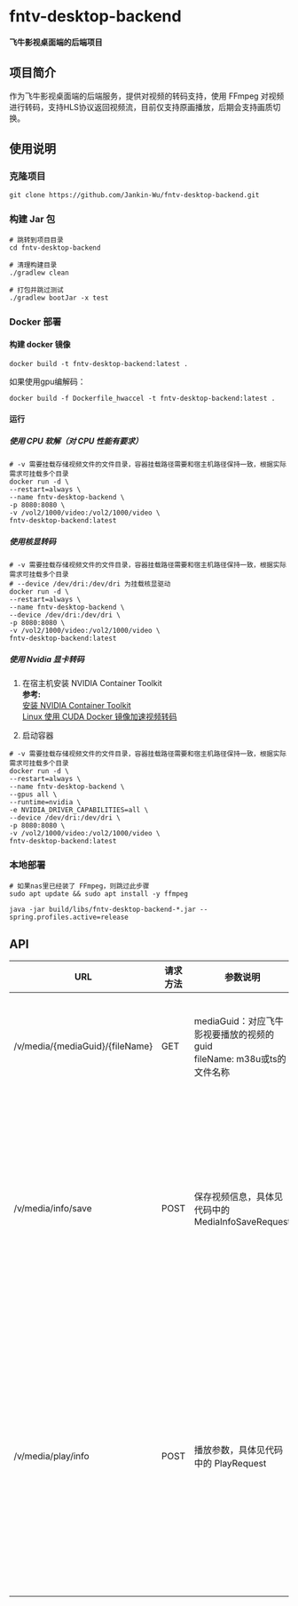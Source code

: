 # fntv-desktop-backend
**飞牛影视桌面端的后端项目**

## 项目简介
作为飞牛影视桌面端的后端服务，提供对视频的转码支持，使用 FFmpeg 对视频进行转码，支持HLS协议返回视频流，目前仅支持原画播放，后期会支持画质切换。

## 使用说明
### 克隆项目
```shell
git clone https://github.com/Jankin-Wu/fntv-desktop-backend.git
```
### 构建 Jar 包
```shell
# 跳转到项目目录
cd fntv-desktop-backend

# 清理构建目录
./gradlew clean

# 打包并跳过测试
./gradlew bootJar -x test
```
### Docker 部署

#### 构建 docker 镜像

```shell
docker build -t fntv-desktop-backend:latest .
```
如果使用gpu编解码：
```shell
docker build -f Dockerfile_hwaccel -t fntv-desktop-backend:latest .
```
#### 运行
##### 使用 CPU 软解（对 CPU 性能有要求）
```shell
# -v 需要挂载存储视频文件的文件目录，容器挂载路径需要和宿主机路径保持一致，根据实际需求可挂载多个目录
docker run -d \
--restart=always \
--name fntv-desktop-backend \
-p 8080:8080 \
-v /vol2/1000/video:/vol2/1000/video \
fntv-desktop-backend:latest
```

##### 使用核显转码
```shell
# -v 需要挂载存储视频文件的文件目录，容器挂载路径需要和宿主机路径保持一致，根据实际需求可挂载多个目录
# --device /dev/dri:/dev/dri 为挂载核显驱动
docker run -d \
--restart=always \
--name fntv-desktop-backend \
--device /dev/dri:/dev/dri \
-p 8080:8080 \
-v /vol2/1000/video:/vol2/1000/video \
fntv-desktop-backend:latest
```
##### 使用 Nvidia 显卡转码
1. 在宿主机安装 NVIDIA Container Toolkit<br>
**参考:**</br>
[安装 NVIDIA Container Toolkit](https://docs.nvidia.com/datacenter/cloud-native/container-toolkit/latest/install-guide.html)<br>
[Linux 使用 CUDA Docker 镜像加速视频转码](https://www.cnblogs.com/myzony/p/18270956/linux-cuda-docker-video-transcoding)

2. 启动容器
```shell
# -v 需要挂载存储视频文件的文件目录，容器挂载路径需要和宿主机路径保持一致，根据实际需求可挂载多个目录
docker run -d \
--restart=always \
--name fntv-desktop-backend \
--gpus all \
--runtime=nvidia \
-e NVIDIA_DRIVER_CAPABILITIES=all \
--device /dev/dri:/dev/dri \
-p 8080:8080 \
-v /vol2/1000/video:/vol2/1000/video \
fntv-desktop-backend:latest
```
### 本地部署

```shell
# 如果nas里已经装了 FFmpeg，则跳过此步骤
sudo apt update && sudo apt install -y ffmpeg
```

```shell
java -jar build/libs/fntv-desktop-backend-*.jar --spring.profiles.active=release
```
## API

| URL                            | 请求方法 | 参数说明                                                   | 接口说明                                          |
|--------------------------------|------|--------------------------------------------------------|-----------------------------------------------|
| /v/media/{mediaGuid}/{fileName} | GET  | mediaGuid：对应飞牛影视要播放的视频的guid<br> fileName: m38u或ts的文件名称 | 提供给播放器使用的 HLS 协议接口                            |
| /v/media/info/save          | POST | 保存视频信息，具体见代码中的 MediaInfoSaveRequest                    | 在播放前需要调用这个接口将视频信息传递给后端，用于后续视频转码               |
| /v/media/play/info         | POST  | 播放参数，具体见代码中的 PlayRequest                                              | 在播放前或修改播放参数后需要调用这个接口将播放参数传递给后端，返回 HLS 协议的 URL |

